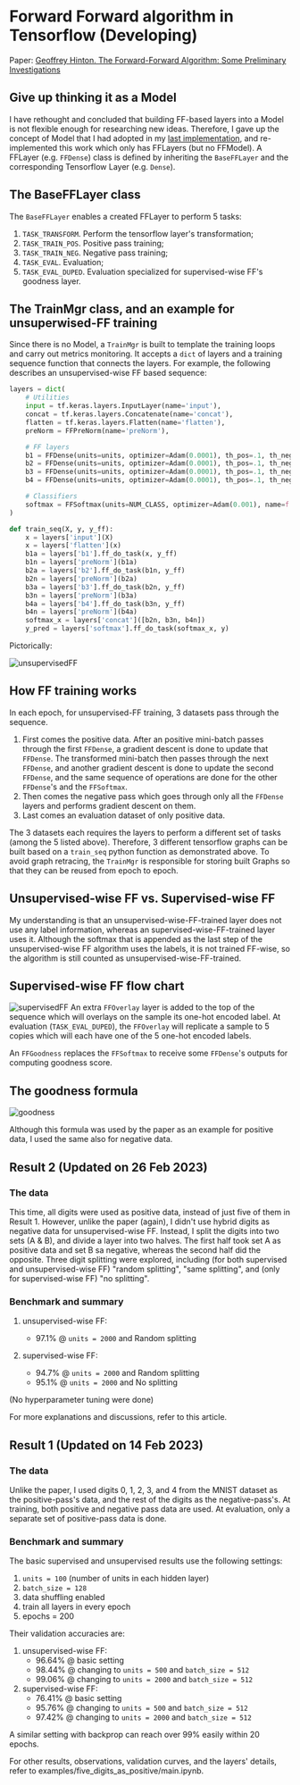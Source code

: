 # Forward Forward algorithm in Tensorflow (Developing)

Paper: [Geoffrey Hinton. The Forward-Forward Algorithm: Some Preliminary Investigations](https://www.cs.toronto.edu/~hinton/FFA13.pdf)

## Give up thinking it as a Model
I have rethought and concluded that building FF-based layers into a Model is not flexible enough for researching new ideas. Therefore, I gave up the concept of Model that I had adopted in my [last implementation](https://github.com/rmwkwok/forward_forward_algorithm/tree/main/old_model_based_implementation), and re-implemented this work which only has FFLayers (but no FFModel). A FFLayer (e.g. `FFDense`) class is defined by inheriting the `BaseFFLayer` and the corresponding Tensorflow Layer (e.g. `Dense`). 

## The BaseFFLayer class
The `BaseFFLayer` enables a created FFLayer to perform 5 tasks: 

1. `TASK_TRANSFORM`. Perform the tensorflow layer's transformation;
2. `TASK_TRAIN_POS`. Positive pass training;
3. `TASK_TRAIN_NEG`. Negative pass training;
4. `TASK_EVAL`. Evaluation;
5. `TASK_EVAL_DUPED`. Evaluation specialized for supervised-wise FF's goodness layer.

## The TrainMgr class, and an example for unsuperwised-FF training
Since there is no Model, a `TrainMgr` is built to template the training loops and carry out metrics monitoring. It accepts a `dict` of layers and a training sequence function that connects the layers. For example, the following describes an unsupervised-wise FF based sequence:

``` python
layers = dict(
    # Utilities
    input = tf.keras.layers.InputLayer(name='input'),
    concat = tf.keras.layers.Concatenate(name='concat'),
    flatten = tf.keras.layers.Flatten(name='flatten'),
    preNorm = FFPreNorm(name='preNorm'),

    # FF layers
    b1 = FFDense(units=units, optimizer=Adam(0.0001), th_pos=.1, th_neg=.1, name=f'b1'),
    b2 = FFDense(units=units, optimizer=Adam(0.0001), th_pos=.1, th_neg=.1, name=f'b2'),
    b3 = FFDense(units=units, optimizer=Adam(0.0001), th_pos=.1, th_neg=.1, name=f'b3'),
    b4 = FFDense(units=units, optimizer=Adam(0.0001), th_pos=.1, th_neg=.1, name=f'b4'),

    # Classifiers
    softmax = FFSoftmax(units=NUM_CLASS, optimizer=Adam(0.001), name=f'softmax'),
)

def train_seq(X, y, y_ff):
    x = layers['input'](X)
    x = layers['flatten'](x)
    b1a = layers['b1'].ff_do_task(x, y_ff)
    b1n = layers['preNorm'](b1a)
    b2a = layers['b2'].ff_do_task(b1n, y_ff)
    b2n = layers['preNorm'](b2a)
    b3a = layers['b3'].ff_do_task(b2n, y_ff)
    b3n = layers['preNorm'](b3a)
    b4a = layers['b4'].ff_do_task(b3n, y_ff)
    b4n = layers['preNorm'](b4a)
    softmax_x = layers['concat']([b2n, b3n, b4n])
    y_pred = layers['softmax'].ff_do_task(softmax_x, y)
```

Pictorically:

![unsupervisedFF](./images/unsupervisedFF.png)

## How FF training works

In each epoch, for unsupervised-FF training, 3 datasets pass through the sequence. 
1. First comes the positive data. After an positive mini-batch passes through the first `FFDense`, a gradient descent is done to update that `FFDense`. The transformed mini-batch then passes through the next `FFDense`, and another gradient descent is done to update the second `FFDense`, and the same sequence of operations are done for the other `FFDense`'s and the `FFSoftmax`. 
2. Then comes the negative pass which goes through only all the `FFDense` layers and performs gradient descent on them.
3. Last comes an evaluation dataset of only positive data. 

The 3 datasets each requires the layers to perform a different set of tasks (among the 5 listed above). Therefore, 3 different tensorflow graphs can be built based on a `train_seq` python function as demonstrated above. To avoid graph retracing, the `TrainMgr` is responsible for storing built Graphs so that they can be reused from epoch to epoch.  

## Unsupervised-wise FF vs. Supervised-wise FF

My understanding is that an unsupervised-wise-FF-trained layer does not use any label information, whereas an  supervised-wise-FF-trained layer uses it. Although the softmax that is appended as the last step of the unsupervised-wise FF algorithm uses the labels, it is not trained FF-wise, so the algorithm is still counted as unsupervised-wise-FF-trained.

## Supervised-wise FF flow chart

![supervisedFF](./images/supervisedFF.png)
An extra `FFOverlay` layer is added to the top of the sequence which will overlays on the sample its one-hot encoded label. At evaluation (`TASK_EVAL_DUPED`), the `FFOverlay` will replicate a sample to 5 copies which will each have one of the 5 one-hot encoded labels.

An `FFGoodness` replaces the `FFSoftmax` to receive some `FFDense`'s outputs for computing goodness score.

## The goodness formula

![goodness](./images/goodness.png)

Although this formula was used by the paper as an example for positive data, I used the same also for negative data.

## Result 2 (Updated on 26 Feb 2023)
### The data

This time, all digits were used as positive data, instead of just five of them in Result 1. However, unlike the paper (again), I didn't use hybrid digits as negative data for unsupervised-wise FF. Instead, I split the digits into two sets (A & B), and divide a layer into two halves. The first half took set A as positive data and set B sa negative, whereas the second half did the opposite. Three digit splitting were explored, including (for both supervised and unsupervised-wise FF) "random splitting", "same splitting", and (only for supervised-wise FF) "no splitting".

### Benchmark and summary

1. unsupervised-wise FF:
    - 97.1% @ `units = 2000` and Random splitting

2. supervised-wise FF:
    - 94.7% @ `units = 2000` and Random splitting
    - 95.1% @ `units = 2000` and No splitting

(No hyperparameter tuning were done)
    
For more explanations and discussions, refer to this article.

## Result 1 (Updated on 14 Feb 2023)
### The data

Unlike the paper, I used digits 0, 1, 2, 3, and 4 from the MNIST dataset as the positive-pass's data, and the rest of the digits as the negative-pass's. At training, both positive and negative pass data are used. At evaluation, only a separate set of positive-pass data is done.

### Benchmark and summary

The basic supervised and unsupervised results use the following settings:

1. `units = 100` (number of units in each hidden layer)
2. `batch_size = 128`
3. data shuffling enabled
4. train all layers in every epoch
5. epochs = 200

Their validation accuracies are:

1. unsupervised-wise FF: 
    - 96.64% @ basic setting
    - 98.44% @ changing to `units = 500` and `batch_size = 512`
    - 99.06% @ changing to `units = 2000` and `batch_size = 512`
2. supervised-wise FF:
    - 76.41% @ basic setting
    - 95.76% @ changing to `units = 500` and `batch_size = 512`
    - 97.42% @ changing to `units = 2000` and `batch_size = 512`

A similar setting with backprop can reach over 99% easily within 20 epochs.

For other results, observations, validation curves, and the layers' details, refer to examples/five_digits_as_positive/main.ipynb.


